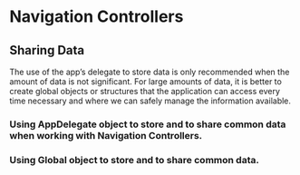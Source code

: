 # Navigation Controllers

## Sharing Data
The use of the app’s delegate to store data is only recommended when the amount of data is not significant. 
For large amounts of data, it is better to create global objects or structures that the application can access every time necessary and where we can safely manage the information available. 

### Using AppDelegate object to store and to share common data when working with Navigation Controllers.

### Using Global object to store and to share common data.

